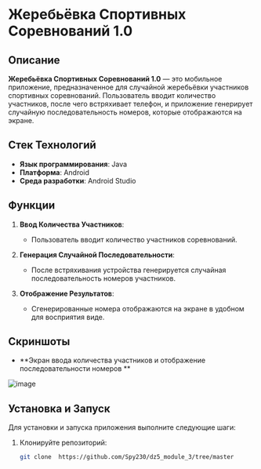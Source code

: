 # Жеребьёвка Спортивных Соревнований 1.0

## Описание

**Жеребьёвка Спортивных Соревнований 1.0** — это мобильное приложение, предназначенное для случайной жеребьёвки участников спортивных соревнований. Пользователь вводит количество участников, после чего встряхивает телефон, и приложение генерирует случайную последовательность номеров, которые отображаются на экране. 
## Стек Технологий

- **Язык программирования**: Java
- **Платформа**: Android
- **Среда разработки**: Android Studio

## Функции

1. **Ввод Количества Участников**:
   - Пользователь вводит количество участников соревнований.

2. **Генерация Случайной Последовательности**:
   - После встряхивания устройства генерируется случайная последовательность номеров участников.

3. **Отображение Результатов**:
   - Сгенерированные номера отображаются на экране в удобном для восприятия виде.

## Скриншоты

- **Экран ввода количества участников и отображение последовательности номеров **

   
 ![image](https://github.com/user-attachments/assets/62a41030-4257-4ab4-951a-9ccda20e3439)

## Установка и Запуск

Для установки и запуска приложения выполните следующие шаги:

1. Клонируйте репозиторий:
   ```bash
   git clone  https://github.com/Spy230/dz5_module_3/tree/master
